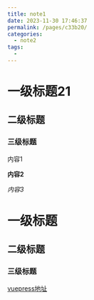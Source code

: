 ```yaml
---
title: note1
date: 2023-11-30 17:46:37
permalink: /pages/c33b20/
categories:
  - note2
tags:
  - 
---
```

# 一级标题21

## 二级标题

### 三级标题

内容1

**内容2**

*内容3*

# 一级标题

## 二级标题

### 三级标题

[vuepress地址](https://vuepress.vuejs.org/zh/guide/basic-config.html#%E4%B8%BB%E9%A2%98%E9%85%8D%E7%BD%AE)
